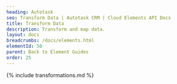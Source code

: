 ```yaml
---
heading: Autotask
seo: Transform Data | Autotask CRM | Cloud Elements API Docs
title: Transform Data
description: Transform and map data.
layout: docs
breadcrumbs: /docs/elements.html
elementId: 50
parent: Back to Element Guides
order: 25
---
```


{% include transformations.md %}
